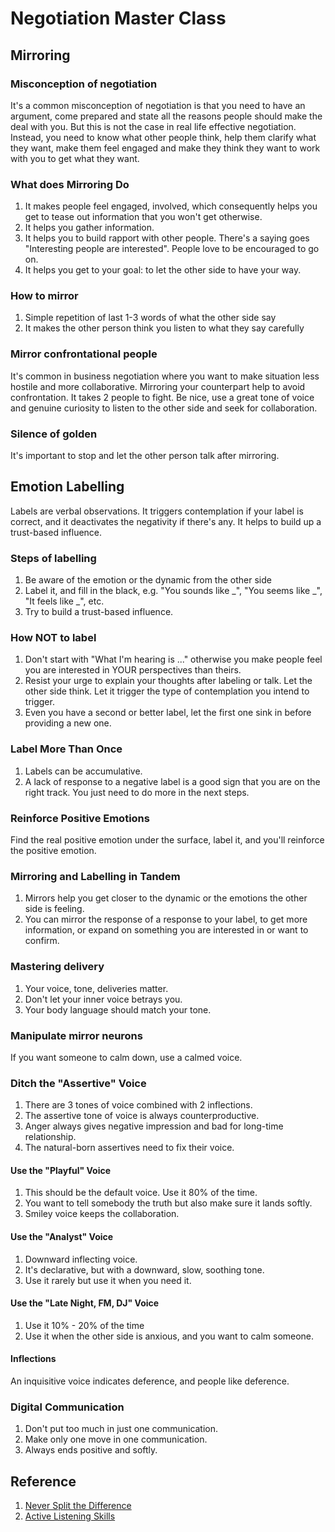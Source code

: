 # Negotiation Master Class

## Mirroring
### Misconception of negotiation
It's a common misconception of negotiation is that you need to have an argument, come prepared and state all the reasons people should make the deal with you.
But this is not the case in real life effective negotiation. Instead, you need to know what other people think, help them clarify what they want, make them feel engaged and make they think they want to work with you to get what they want.

### What does Mirroring Do
1. It makes people feel engaged, involved, which consequently helps you get to tease out information that you won't get otherwise.
2. It helps you gather information.
3. It helps you to build rapport with other people. There's a saying goes "Interesting people are interested". People love to be encouraged to go on.
4. It helps you get to your goal: to let the other side to have your way.

### How to mirror
1. Simple repetition of last 1-3 words of what the other side say
2. It makes the other person think you listen to what they say carefully


### Mirror confrontational people
It's common in business negotiation where you want to make situation less hostile and more collaborative. Mirroring your counterpart help to avoid confrontation. It takes 2 people to fight. Be nice, use a great tone of voice and genuine curiosity to listen to the other side and seek for collaboration.

### Silence of golden
It's important to stop and let the other person talk after mirroring.

## Emotion Labelling
Labels are verbal observations. It triggers contemplation if your label is correct, and it deactivates the negativity if there's any. It helps to build up a trust-based influence.

### Steps of labelling
1. Be aware of the emotion or the dynamic from the other side
2. Label it, and fill in the black, e.g. "You sounds like _", "You seems like _", "It feels like _", etc.
3. Try to build a trust-based influence.

### How NOT to label
1. Don't start with "What I'm hearing is ..." otherwise you make people feel you are interested in YOUR perspectives than theirs.
2. Resist your urge to explain your thoughts after labeling or talk. Let the other side think. Let it trigger the type of contemplation you intend to trigger.
3. Even you have a second or better label, let the first one sink in before providing a new one.


### Label More Than Once
1. Labels can be accumulative.
2. A lack of response to a negative label is a good sign that you are on the right track. You just need to do more in the next steps.


### Reinforce Positive Emotions
Find the real positive emotion under the surface, label it, and you'll reinforce the positive emotion.

### Mirroring and Labelling in Tandem
1. Mirrors help you get closer to the dynamic or the emotions the other side is feeling.
2. You can mirror the response of a response to your label, to get more information, or expand on something you are interested in or want to confirm.

### Mastering delivery
1. Your voice, tone, deliveries matter.
2. Don't let your inner voice betrays you.
3. Your body language should match your tone.

### Manipulate mirror neurons
If you want someone to calm down, use a calmed voice.

### Ditch the "Assertive" Voice
1. There are 3 tones of voice combined with 2 inflections. 
2. The assertive tone of voice is always counterproductive.
3. Anger always gives negative impression and bad for long-time relationship.
4. The natural-born assertives need to fix their voice.

#### Use the "Playful" Voice
1. This should be the default voice. Use it 80% of the time.
2. You want to tell somebody the truth but also make sure it lands softly.
3. Smiley voice keeps the collaboration.

#### Use the "Analyst" Voice
1. Downward inflecting voice.
2. It's declarative, but with a downward, slow, soothing tone. 
3. Use it rarely but use it when you need it.

#### Use the "Late Night, FM, DJ" Voice
1. Use it 10% - 20% of the time
2. Use it when the other side is anxious, and you want to calm someone.

#### Inflections
An inquisitive voice indicates deference, and people like deference. 

### Digital Communication
1. Don't put too much in just one communication.
2. Make only one move in one communication.
3. Always ends positive and softly.

## Reference
1. [Never Split the Difference](https://www.amazon.com/Never-Split-Difference-Negotiating-Depended/dp/0062407805)
2. [Active Listening Skills](https://www.amazon.com/Active-Listening-Techniques-Practical-Communication/dp/1647390648/ref=sr_1_1?crid=1JVWD899VOVHX&keywords=Active+Listening&qid=1681646216&s=books&sprefix=%2Cstripbooks%2C372&sr=1-1)